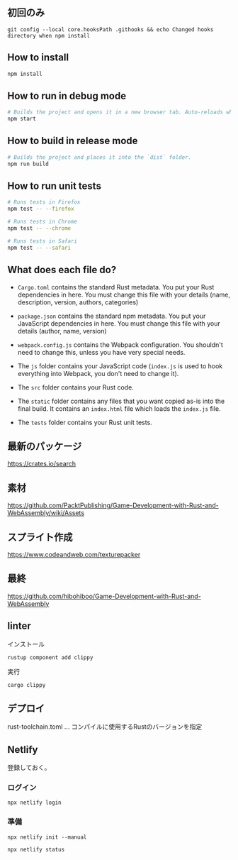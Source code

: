 ## 初回のみ

```
git config --local core.hooksPath .githooks && echo Changed hooks directory when npm install
```


## How to install

```sh
npm install
```

## How to run in debug mode

```sh
# Builds the project and opens it in a new browser tab. Auto-reloads when the project changes.
npm start
```

## How to build in release mode

```sh
# Builds the project and places it into the `dist` folder.
npm run build
```

## How to run unit tests

```sh
# Runs tests in Firefox
npm test -- --firefox

# Runs tests in Chrome
npm test -- --chrome

# Runs tests in Safari
npm test -- --safari
```

## What does each file do?

* `Cargo.toml` contains the standard Rust metadata. You put your Rust dependencies in here. You must change this file with your details (name, description, version, authors, categories)

* `package.json` contains the standard npm metadata. You put your JavaScript dependencies in here. You must change this file with your details (author, name, version)

* `webpack.config.js` contains the Webpack configuration. You shouldn't need to change this, unless you have very special needs.

* The `js` folder contains your JavaScript code (`index.js` is used to hook everything into Webpack, you don't need to change it).

* The `src` folder contains your Rust code.

* The `static` folder contains any files that you want copied as-is into the final build. It contains an `index.html` file which loads the `index.js` file.

* The `tests` folder contains your Rust unit tests.

## 最新のパッケージ
https://crates.io/search

## 素材

https://github.com/PacktPublishing/Game-Development-with-Rust-and-WebAssembly/wiki/Assets

## スプライト作成
https://www.codeandweb.com/texturepacker

## 最終
https://github.com/hibohiboo/Game-Development-with-Rust-and-WebAssembly

## linter

インストール
```
rustup component add clippy
```

実行

```
cargo clippy
```

## デプロイ
rust-toolchain.toml ... コンパイルに使用するRustのバージョンを指定

## Netlify
登録しておく。

### ログイン
```
npx netlify login
```
### 準備

```
npx netlify init --manual
```

```
npx netlify status
```

